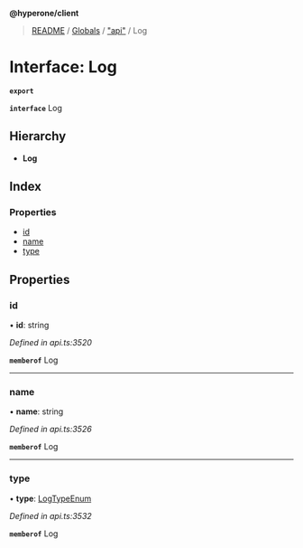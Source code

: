 **@hyperone/client**

> [README](../README.md) / [Globals](../globals.md) / ["api"](../modules/_api_.md) / Log

# Interface: Log

**`export`** 

**`interface`** Log

## Hierarchy

* **Log**

## Index

### Properties

* [id](_api_.log.md#id)
* [name](_api_.log.md#name)
* [type](_api_.log.md#type)

## Properties

### id

•  **id**: string

*Defined in api.ts:3520*

**`memberof`** Log

___

### name

•  **name**: string

*Defined in api.ts:3526*

**`memberof`** Log

___

### type

•  **type**: [LogTypeEnum](../enums/_api_.logtypeenum.md)

*Defined in api.ts:3532*

**`memberof`** Log
